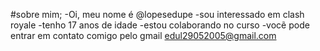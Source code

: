 #sobre mim;
-Oi, meu nome é @lopesedupe
-sou interessado em clash royale
-tenho 17 anos de idade
-estou colaborando no curso
-vocẽ pode entrar em contato comigo pelo gmail edul29052005@gmail.com

<!---
lopesedupe/lopesedupe is a ✨ special ✨ repository because its `README.md` (this file) appears on your GitHub profile.
You can click the Preview link to take a look at your changes.
--->
